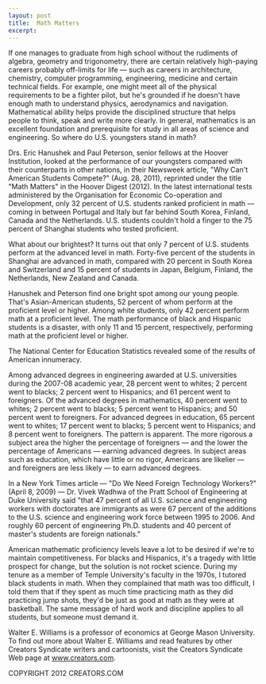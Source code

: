 ```yaml
---
layout: post
title:  Math Matters
excerpt:
---
```


If one manages to graduate from high school without the rudiments of algebra, geometry and trigonometry, there are certain relatively high-paying careers probably off-limits for life — such as careers in architecture, chemistry, computer programming, engineering, medicine and certain technical fields. For example, one might meet all of the physical requirements to be a fighter pilot, but he's grounded if he doesn't have enough math to understand physics, aerodynamics and navigation. Mathematical ability helps provide the disciplined structure that helps people to think, speak and write more clearly. In general, mathematics is an excellent foundation and prerequisite for study in all areas of science and engineering. So where do U.S. youngsters stand in math?

Drs. Eric Hanushek and Paul Peterson, senior fellows at the Hoover Institution, looked at the performance of our youngsters compared with their counterparts in other nations, in their Newsweek article, "Why Can't American Students Compete?" (Aug. 28, 2011), reprinted under the title "Math Matters" in the Hoover Digest (2012). In the latest international tests administered by the Organisation for Economic Co-operation and Development, only 32 percent of U.S. students ranked proficient in math — coming in between Portugal and Italy but far behind South Korea, Finland, Canada and the Netherlands. U.S. students couldn't hold a finger to the 75 percent of Shanghai students who tested proficient.

What about our brightest? It turns out that only 7 percent of U.S. students perform at the advanced level in math. Forty-five percent of the students in Shanghai are advanced in math, compared with 20 percent in South Korea and Switzerland and 15 percent of students in Japan, Belgium, Finland, the Netherlands, New Zealand and Canada.

Hanushek and Peterson find one bright spot among our young people. That's Asian-American students, 52 percent of whom perform at the proficient level or higher. Among white students, only 42 percent perform math at a proficient level. The math performance of black and Hispanic students is a disaster, with only 11 and 15 percent, respectively, performing math at the proficient level or higher.

The National Center for Education Statistics revealed some of the results of American innumeracy.

 Among advanced degrees in engineering awarded at U.S. universities during the 2007-08 academic year, 28 percent went to whites; 2 percent went to blacks; 2 percent went to Hispanics; and 61 percent went to foreigners. Of the advanced degrees in mathematics, 40 percent went to whites; 2 percent went to blacks; 5 percent went to Hispanics; and 50 percent went to foreigners. For advanced degrees in education, 65 percent went to whites; 17 percent went to blacks; 5 percent went to Hispanics; and 8 percent went to foreigners. The pattern is apparent. The more rigorous a subject area the higher the percentage of foreigners — and the lower the percentage of Americans — earning advanced degrees. In subject areas such as education, which have little or no rigor, Americans are likelier — and foreigners are less likely — to earn advanced degrees.

In a New York Times article — "Do We Need Foreign Technology Workers?" (April 8, 2009) — Dr. Vivek Wadhwa of the Pratt School of Engineering at Duke University said "that 47 percent of all U.S. science and engineering workers with doctorates are immigrants as were 67 percent of the additions to the U.S. science and engineering work force between 1995 to 2006. And roughly 60 percent of engineering Ph.D. students and 40 percent of master's students are foreign nationals."

American mathematic proficiency levels leave a lot to be desired if we're to maintain competitiveness. For blacks and Hispanics, it's a tragedy with little prospect for change, but the solution is not rocket science. During my tenure as a member of Temple University's faculty in the 1970s, I tutored black students in math. When they complained that math was too difficult, I told them that if they spent as much time practicing math as they did practicing jump shots, they'd be just as good at math as they were at basketball. The same message of hard work and discipline applies to all students, but someone must demand it.

Walter E. Williams is a professor of economics at George Mason University. To find out more about Walter E. Williams and read features by other Creators Syndicate writers and cartoonists, visit the Creators Syndicate Web page at www.creators.com.

COPYRIGHT 2012 CREATORS.COM
